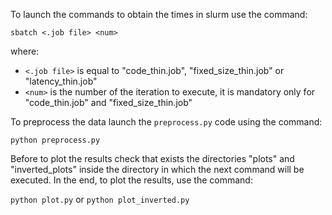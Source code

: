 To launch the commands to obtain the times in slurm use the command:

```sbatch <.job file> <num>```

where:
  - `<.job file>` is equal to "code_thin.job", "fixed_size_thin.job" or "latency_thin.job"
  - `<num>` is the number of the iteration to execute, it is mandatory only for "code_thin.job" and "fixed_size_thin.job"

To preprocess the data launch the `preprocess.py` code using the command:

```python preprocess.py```

Before to plot the results check that exists the directories "plots" and "inverted_plots" inside the directory in which the next command will be executed.
In the end, to plot the results, use the command:

```python plot.py```
or
```python plot_inverted.py```
